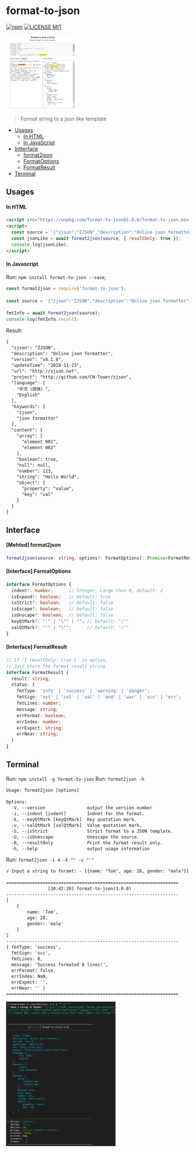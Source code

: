 # format-to-json

[![npm](https://img.shields.io/npm/v/format-to-json.svg)](https://www.npmjs.com/package/format-to-json)
[![LICENSE MIT](https://img.shields.io/npm/l/format-to-json.svg)](https://github.com/CN-Tower/format-to-json/blob/master/LICENSE)

<p alain="center">
  <a href="https://www.zjson.net">
    <img width="200" src="https://github.com/CN-Tower/format-to-json/blob/master/images/format_html.png?raw=true">
  </a>
</p>

> Format string to a json like template 

* [Usages](#Usages)
  - [In HTML](#in-html)
  - [In JavaScript](#in-javascript)
* [Intterface](#Interface)
  - [format2json](#mehtod-format2json)
  - [FormatOptions](#interface-formatoptions)
  - [FormatResult](#interface-formatresult)
* [Terminal](#Terminal)


## Usages

#### In HTML
```html
<script src="https://unpkg.com/format-to-json@1.0.0/format-to-json.min.js"></script>
<script>
  const source = `{"zjson":"ZJSON","description":"Online json formatter","version":"v4.1.8","updateTime":"2018-11-23","url":"http://zjson.net","project":"http://github.com/CN-Tower/zjson","language":["中文（简体）","English"],"keywords":["zjson","json formatter"],"content":{"array":["element 001","element 002"],"boolean":true,"null":null,"number":123,"string":"Hello World","object":{"property":"value","key":"val"}}}`;
  const jsonLike = await format2json(source, { resultOnly: true });
  console.log(jsonLike);
</script>
```
#### In Javascript
Run: `npm install format-to-json --save`;
```javascript
const format2json = require('format-to-json');

const source = '{"zjson":"ZJSON","description":"Online json formatter","version":"v4.1.8","updateTime":"2018-11-23","url":"http://zjson.net","project":"http://github.com/CN-Tower/zjson","language":["中文（简体）","English"],"keywords":["zjson","json formatter"],"content":{"array":["element 001","element 002"],"boolean":true,"null":null,"number":123,"string":"Hello World","object":{"property":"value","key":"val"}}}';

fmtInfo = await format2json(source);
console.log(fmtInfo.result);
```
Result:
```terminal
{
  "zjson": "ZJSON",
  "description": "Online json formatter",
  "version": "v4.1.8",
  "updateTime": "2018-11-23",
  "url": "http://zjson.net",
  "project": "http://github.com/CN-Tower/zjson",
  "language": [
    "中文（简体）",
    "English"
  ],
  "keywords": [
    "zjson",
    "json formatter"
  ],
  "content": {
    "array": [
      "element 001",
      "element 002"
    ],
    "boolean": true,
    "null": null,
    "number": 123,
    "string": "Hello World",
    "object": {
      "property": "value",
      "key": "val"
    }
  }
}
```

## Interface

#### [Mehtod] format2json
```typescript
format2json(source: string, options?: FormatOptions): Promise<FormatResult | string>;
```
#### [Interface] FormatOptions
```typescript
interface FormatOptions {
  indent?: number;      // Integer, Large then 0, default: 2
  isExpand?: boolean;   // Default: true
  isStrict?: boolean;   // Default: false
  isEscape?: boolean;   // Default: false
  isUnscape?: boolean;  // Default: false
  keyQtMark?: "'" | "\"" | ""; // Default: "\""
  valQtMark?: "'" | "\"";      // Default: "\""
}
```
#### [Interface] FormatResult
```typescript
// If `{ resultOnly: true }` in option,
// Just eturn the format result string.
interface FormatResult {
  result: string;
  status: {
    fmtType: 'info' | 'success' | 'warning' | 'danger';
    fmtSign: 'ost' | 'col' | 'val' | 'end' | 'war' | 'scc' | 'err';
    fmtLines: number;
    message: string;
    errFormat: boolean;
    errIndex: number;
    errExpect: string;
    errNear: string;
  }
}
```

## Terminal

Run: `npm install -g format-to-json`
Run: `format2json -h`
```terminal
Usage: format2json [options]

Options:
  -V, --version                output the version number
  -i, --indent [indent]        Indnet for the format.
  -k, --keyQtMark [keyQtMark]  Key quotation mark.
  -v, --valQtMark [valQtMark]  Value quotation mark.
  -S, --isStrict               Strict format to a JSON template.
  -U, --isUnescape             Unescape the source.
  -R, --resultOnly             Print the format result only.
  -h, --help                   output usage information
```
Run: `format2json -i 4 -k "" -v "'"`
```terminal
√ Input a string to foramt: · [{name: "Tom", age: 28, gender: "male"}]

==================================================================
                [10:42:20] format-to-json(1.0.0)
------------------------------------------------------------------
[
    {
        name: 'Tom',
        age: 28,
        gender: 'male'
    }
]
------------------------------------------------------------------
{ fmtType: 'success',
  fmtSign: 'scc',
  fmtLines: 8,
  message: 'Success formated 8 lines!',
  errFormat: false,
  errIndex: NaN,
  errExpect: '',
  errNear: '' }
==================================================================
```
<p alain="center">
  <img width="300" src="https://github.com/CN-Tower/format-to-json/blob/master/images/format_cmd.png?raw=true">
</p>